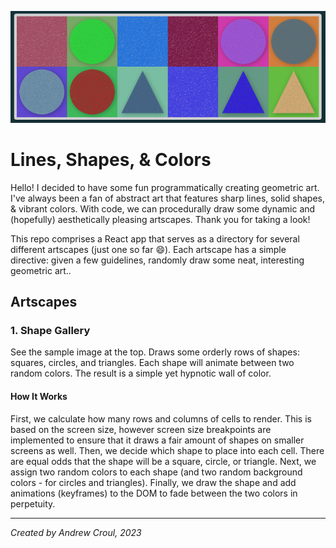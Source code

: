 ![Shapes Preview](./src/resources/shapes-preview.PNG)

# Lines, Shapes, & Colors

Hello! I decided to have some fun programmatically creating geometric art. I've always been a fan of abstract art that features sharp lines, solid shapes, & vibrant colors. With code, we can procedurally draw some dynamic and (hopefully) aesthetically pleasing artscapes. Thank you for taking a look!

This repo comprises a React app that serves as a directory for several different artscapes (just one so far :smile:). Each artscape has a simple directive: given a few guidelines, randomly draw some neat, interesting geometric art..

## Artscapes

### 1. Shape Gallery

See the sample image at the top. Draws some orderly rows of shapes: squares, circles, and triangles. Each shape will animate between two random colors. The result is a simple yet hypnotic wall of color.

#### How It Works
First, we calculate how many rows and columns of cells to render. This is based on the screen size, however screen size breakpoints are implemented to ensure that it draws a fair amount of shapes on smaller screens as well. Then, we decide which shape to place into each cell. There are equal odds that the shape will be a square, circle, or triangle. Next, we assign two random colors to each shape (and two random background colors - for circles and triangles). Finally, we draw the shape and add animations (keyframes) to the DOM to fade between the two colors in perpetuity.

---------------
*Created by Andrew Croul, 2023*
